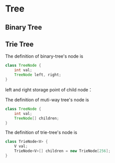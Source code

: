 # Tree
## Binary Tree

## Trie Tree
The definition of binary-tree's node is
```java
class TreeNode {
    int val;
    TreeNode left, right;
}
```
left and right storage point of child node：

The definition of muti-way tree's node is
```java
class TreeNode {
    int val;
    TreeNode[] children;
}
```

The definition of trie-tree's node is
```java
class TrieNode<V> {
    V val;
    TrieNode<V>[] children = new TrieNode[256];
}
```

